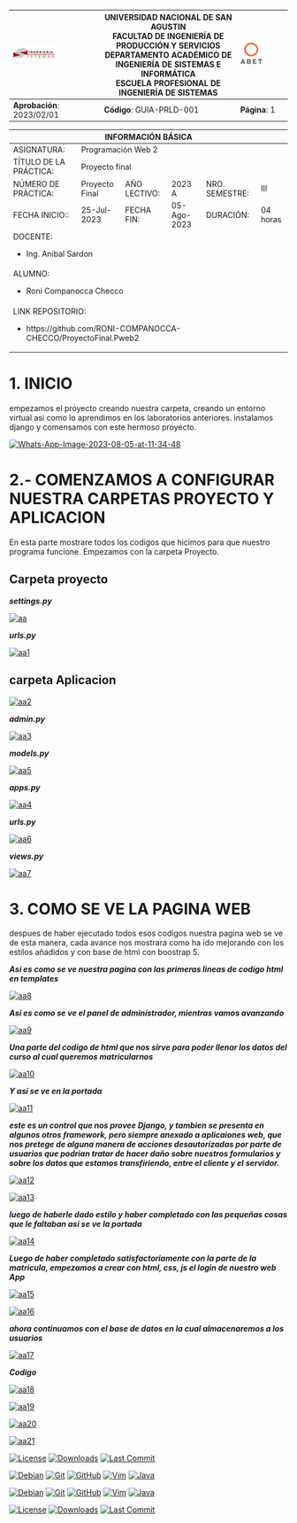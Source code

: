 <div align="center">
<table>
    <theader>
        <tr>
            <td><img src="https://github.com/rescobedoq/pw2/blob/main/epis.png?raw=true" alt="EPIS" style="width:50%; height:auto"/></td>
            <th>
                <span style="font-weight:bold;">UNIVERSIDAD NACIONAL DE SAN AGUSTIN</span><br />
                <span style="font-weight:bold;">FACULTAD DE INGENIERÍA DE PRODUCCIÓN Y SERVICIOS</span><br />
                <span style="font-weight:bold;">DEPARTAMENTO ACADÉMICO DE INGENIERÍA DE SISTEMAS E INFORMÁTICA</span><br />
                <span style="font-weight:bold;">ESCUELA PROFESIONAL DE INGENIERÍA DE SISTEMAS</span>
            </th>
            <td><img src="https://github.com/rescobedoq/pw2/blob/main/abet.png?raw=true" alt="ABET" style="width:50%; height:auto"/></td>
        </tr>
    </theader>
    <tbody>
        <tr><td><span style="font-weight:bold;">Aprobación</span>:  2023/02/01</td><td><span style="font-weight:bold;">Código</span>: GUIA-PRLD-001</td><td><span style="font-weight:bold;">Página</span>: 1</td></tr>
    </tbody>
</table>
</div>

<table>
<theader>
<tr><th colspan="6">INFORMACIÓN BÁSICA</th></tr>
</theader>
<tbody>
<tr><td>ASIGNATURA:</td><td colspan="5">Programación Web 2</td></tr>
<tr><td>TÍTULO DE LA PRÁCTICA:</td><td colspan="5">Proyecto final</td></tr>
<tr>
<td>NÚMERO DE PRÁCTICA:</td><td>Proyecto Final</td><td>AÑO LECTIVO:</td><td>2023 A</td><td>NRO. SEMESTRE:</td><td>III</td>
</tr>
<tr>
<td>FECHA INICIO::</td><td>25-Jul-2023</td><td>FECHA FIN:</td><td>05-Ago-2023</td><td>DURACIÓN:</td><td>04 horas</td>
</tr>
<tr><td colspan="6">DOCENTE:
<ul>
<li>Ing. Anibal Sardon</li>
</ul>
</td>
</<tr>
<tr><td colspan="6">ALUMNO:
<ul>
<li>Roni Companocca Checco</li>
</ul>
</td>
</<tr>
<tr><td colspan="6">LINK REPOSITORIO:
<ul>
<li>https://github.com/RONI-COMPANOCCA-CHECCO/ProyectoFinal.Pweb2</li>
</ul>
</td>
</<tr>
</tdbody>
</table>

# 1. INICIO

empezamos el proyecto creando nuestra carpeta, creando un entorno virtual asi como lo aprendimos en los laboratorios anteriores. instalamos django y comensamos con este hermoso proyecto.

<a href="https://ibb.co/7KbmMW9"><img src="https://i.ibb.co/vkDnyPt/Whats-App-Image-2023-08-05-at-11-34-48.jpg" alt="Whats-App-Image-2023-08-05-at-11-34-48" border="0"></a>

# 2.- COMENZAMOS A CONFIGURAR NUESTRA CARPETAS PROYECTO Y APLICACION 

En esta parte mostrare todos los codigos que hicimos para que nuestro programa funcione. Empezamos con la carpeta Proyecto.

## Carpeta proyecto

***settings.py***

<a href="https://imgbb.com/"><img src="https://i.ibb.co/MckmStw/aa.jpg" alt="aa" border="0"></a>

***urls.py***

<a href="https://imgbb.com/"><img src="https://i.ibb.co/mHcLMfy/aa1.jpg" alt="aa1" border="0"></a>

## carpeta Aplicacion

<a href="https://imgbb.com/"><img src="https://i.ibb.co/ZKjMDXz/aa2.jpg" alt="aa2" border="0"></a>

***admin.py***

<a href="https://imgbb.com/"><img src="https://i.ibb.co/1RY1P8g/aa3.jpg" alt="aa3" border="0"></a>

***models.py***

<a href="https://imgbb.com/"><img src="https://i.ibb.co/dfqxZBQ/aa5.jpg" alt="aa5" border="0"></a>

***apps.py***

<a href="https://imgbb.com/"><img src="https://i.ibb.co/Y3bVDZk/aa4.jpg" alt="aa4" border="0"></a>

***urls.py***

<a href="https://imgbb.com/"><img src="https://i.ibb.co/8xVGSVX/aa6.jpg" alt="aa6" border="0"></a>

***views.py***

<a href="https://ibb.co/LQ7xMnh"><img src="https://i.ibb.co/pWFfgJr/aa7.jpg" alt="aa7" border="0"></a>

# 3. COMO SE VE LA PAGINA WEB

despues de haber ejecutado todos esos codigos nuestra pagina web se ve de esta manera, cada avance nos mostrara como ha ido mejorando con los estilos añadidos y con base de html con boostrap 5.

***Asi es como se ve nuestra pagina con las primeras lineas de codigo html en templates***

<a href="https://ibb.co/LCftdvC"><img src="https://i.ibb.co/gDCTZ6D/aa8.jpg" alt="aa8" border="0"></a>

***Asi es como se ve el panel de administrador, mientras vamos avanzando***

<a href="https://ibb.co/58Xdqzz"><img src="https://i.ibb.co/T8DZznn/aa9.jpg" alt="aa9" border="0"></a>

***Una parte del codigo de html que nos sirve para poder llenar los datos del curso al cual queremos matricularnos***

<a href="https://ibb.co/VqGRq8J"><img src="https://i.ibb.co/4VLzVxK/aa10.jpg" alt="aa10" border="0"></a>

***Y asi se ve en la portada***

<a href="https://ibb.co/5Wg8KyV"><img src="https://i.ibb.co/Y7Fk0MG/aa11.jpg" alt="aa11" border="0"></a>

***este es un control que nos provee Django, y tambien se presenta en algunos otros framework, pero siempre anexado a aplicaiones web, que nos pretege de alguna manera  de acciones desautorizadas por parte de usuarios que podrian tratar de hacer daño sobre nuestros formularios y sobre los datos que estamos transfiriendo, entre el cliente y el servidor.***

<a href="https://imgbb.com/"><img src="https://i.ibb.co/5r9TbKv/aa12.jpg" alt="aa12" border="0"></a>

<a href="https://ibb.co/XVBGg5j"><img src="https://i.ibb.co/BwDYx6c/aa13.jpg" alt="aa13" border="0"></a>

***luego de haberle dado estilo y haber completado con las pequeñas cosas que le faltaban asi se ve la portada***

<a href="https://ibb.co/T2fG5KX"><img src="https://i.ibb.co/PjLy8Tp/aa14.jpg" alt="aa14" border="0"></a>

***Luego de haber completado satisfactoriamente con la parte de la matricula, empezamos a crear con html, css, js el login de nuestro web App***

<a href="https://imgbb.com/"><img src="https://i.ibb.co/kDJZQpt/aa15.jpg" alt="aa15" border="0"></a>

<a href="https://ibb.co/80zxM71"><img src="https://i.ibb.co/R9h62DR/aa16.jpg" alt="aa16" border="0"></a>

***ahora continuamos con el base de datos en la cual almacenaremos a los usuarios***

<a href="https://ibb.co/1sX832m"><img src="https://i.ibb.co/6vtg2sW/aa17.jpg" alt="aa17" border="0"></a>

***Codigo***

<a href="https://ibb.co/KjNYJkQ"><img src="https://i.ibb.co/GvsXqL1/aa18.jpg" alt="aa18" border="0"></a>

<a href="https://ibb.co/BBhfWD5"><img src="https://i.ibb.co/tD0HjfT/aa19.jpg" alt="aa19" border="0"></a>

<a href="https://ibb.co/3rf0jWq"><img src="https://i.ibb.co/M28Rtp4/aa20.jpg" alt="aa20" border="0"></a>

<a href="https://ibb.co/YQ76MsD"><img src="https://i.ibb.co/8sDJpZz/aa21.jpg" alt="aa21" border="0"></a>


[![License][license]][license-file]
[![Downloads][downloads]][releases]
[![Last Commit][last-commit]][releases]

[![Debian][Debian]][debian-site]
[![Git][Git]][git-site]
[![GitHub][GitHub]][github-site]
[![Vim][Vim]][vim-site]
[![Java][Java]][java-site]

[license]: https://img.shields.io/github/license/rescobedoq/pw2?label=rescobedoq
[license-file]: https://github.com/rescobedoq/pw2/blob/main/LICENSE

[downloads]: https://img.shields.io/github/downloads/rescobedoq/pw2/total?label=Downloads
[releases]: https://github.com/rescobedoq/pw2/releases/

[last-commit]: https://img.shields.io/github/last-commit/rescobedoq/pw2?label=Last%20Commit

[Debian]: https://img.shields.io/badge/Debian-D70A53?style=for-the-badge&logo=debian&logoColor=white
[debian-site]: https://www.debian.org/index.es.html

[Git]: https://img.shields.io/badge/git-%23F05033.svg?style=for-the-badge&logo=git&logoColor=white
[git-site]: https://git-scm.com/

[GitHub]: https://img.shields.io/badge/github-%23121011.svg?style=for-the-badge&logo=github&logoColor=white
[github-site]: https://github.com/

[Vim]: https://img.shields.io/badge/VIM-%2311AB00.svg?style=for-the-badge&logo=vim&logoColor=white
[vim-site]: https://www.vim.org/

[Java]: https://img.shields.io/badge/java-%23ED8B00.svg?style=for-the-badge&logo=java&logoColor=white
[java-site]: https://docs.oracle.com/javase/tutorial/

[![Debian][Debian]][debian-site]
[![Git][Git]][git-site]
[![GitHub][GitHub]][github-site]
[![Vim][Vim]][vim-site]
[![Java][Java]][java-site]

[![License][license]][license-file]
[![Downloads][downloads]][releases]
[![Last Commit][last-commit]][releases]
